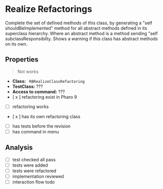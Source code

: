 # Realize Refactorings

Complete the set of defined methods of this class, by generating a "self shouldBeImplemented" method for all abstract methods defined in its superclass hierarchy. Where an abstract method is a method sending "self subclassResponsibilty.
Shows a warning if this class has abstract methods on its own.

## Properties

> Not works

- **Class:** ``` RBRealizeClassRefactoring```
- **TestClass:**  ???
- **Access to command:** ???
- [ x ] refactoring exist in Pharo 9
- [  ] refactoring works 
- [ x ] has its own refactoring class  
- [ ] has tests before the revision
- [ ] has command in menu

## Analysis

- [ ] test checked all pass
- [ ] tests were added
- [ ] tests were refactored
- [ ] implementation reviewed
- [ ] interaction flow todo
